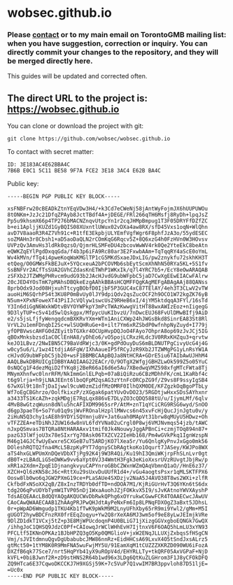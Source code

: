 # wobsec.github.io

### Please [contact](mailto:torontowob@protonmail.ch) or to my main email on TorontoGMB mailing list: when you have suggestion, correction or inquiry. You can directly commit your changes to the repository, and they will be merged directly here.

This guides will be updated and corrected often.

## The direct URL to the project is: https://wobsec.github.io

You can clone or download the project with git:

    git clone https://github.com/wobsec/wobsec.github.io

To contact with secret matter:

    ID: 3E183AC4E62BBA4C
    7B6B E0C1 5C11 BE58 9F7A FCE2 3E18 3AC4 E62B BA4C

Public key:

    -----BEGIN PGP PUBLIC KEY BLOCK-----
    
    xsFNBFrw20cBEADkZtnYEqVDw3H4/+k3Cd7eCWeNj58jAntWyFojmJX6hUUPUWOu
    8tONKm+JzJc21DfqZPAyb8JctTBdf4A+jDEGE/FRl266qTH6Msfj8RyDh+lpqJsZ
    Pp5u9khsmX66p4TP276bMACNZnqvUtpcYn1r2cqJHMpBmpug1T3F05DRYFfDZfZC
    b+ei1ApljjKUZd1GyBQIS08XUxntlUWux02vDXa4aw8RX/sfD45Vxs1oqN+WlQhn
    avD7V8aaoR3R4Z7Vh91c+R1tfE3EkpbjULYEmfVgfWgr6F8phfJzA3o/55ydESEC
    soZMAHn3r8Cbsh1+aD5aoDaQLN2rCOmKqG6Rqcv5Z+8Q6xzG4h0FzHVn0W3HOvsv
    UVPzQv3AmvHs3ldRk0qzsO/QjmrHLSMFeDU4zbcovWwWV4rk0Qe2YteEkC8beAtn
    eQWKZqEYlPgdDxqqGda/f4b3p6iFA9Rc80ar3E2FxwbAAm+TqTqqRY4aScE0oYmL
    Wv4kMVn/fTg4i4pweKoqWaKMGlTP1cG5MKdSxaeJDxLIG/pw2znykfu72skhKH3T
    etQeg/O0GMWsFkBEJuX+5YQcxeuA2bPCOVMb6sbEytScmXhNhN50RYa5KL+5S1fv
    SsBNFVr2ACfTsSUA2GVhCZdasKnETWhP1WKxIk/q7l4YRC7b5+/EcY8eOwARAQAB
    zSFXb2JTZWMgPHRvcm9udG93b2JAcHJvdG9ubWFpbC5jaD7CwXgEEwEIACwFAlrw
    20cJED4YOsTmK7pMAhsDBQkeEzgAAhkBBAsHCQMFFQgKAgMEFgABAgAAj88QANss
    8prbOdx9Jod08HjxuhTtcygBObfD0IjbF5P3GUC4xC87TElAY/4eh3T3CLwV2vTW
    auoHiM6SQrhP54t3KU8P0mBvUy0lJY9dpiQdv2qsZucOCF2h9OCO1W72kgZK76yB
    N5um+XPxNFoweXT43PiIJcVQlyw1swcUsZ9RHeB6xI/4jYM5ktdqqA3FYl/16sTd
    Y3In6diGgN6WxkWDtvBVYOYWPkpY3mPcTWAzKwwgVitHT88wxAWIzEoz+nIigegG
    9D3lyTUP+c5v41d5wlQskgpx/MfpycUuKIbvzU/7nDwcEUJ68FvUlDMwBIfj9AiD
    e2/s5jsLfjfyWengqdcmBXKRvYXm+WTn1AniCXWp24hJWGsBkd8SinrEA83St8Rl
    VrVL2u1emFDnqbI2Sc+wlSUQHRuGe+8+ilt7Ym6xRZSbdP0wfnhpNyZuyd+I779j
    yfOPBVwscAHFG0dZEyitbTGXkr4OCUpHvpDQJoO4FAyo7OhprA8op69zJvJCj5IG
    qBOxMnksbzsd1aC0ClEnHA8/yDhEo6/vO5pojLCRxzHLdc3V0RRxKHZqu3+qrvtw
    keJO1LBvz/2NwIBN5C79BaVdRWjc3/0K+gdPdOuyDuS6mBLDNUTPgCivyUcG4j4G
    w0cy5u6/L/1wz4ItdjiA6FgW/IXhAaueIP5fRCyJzR9Xb2JTZWMgPG1yLnRsYW1A
    cHJvdG9ubWFpbC5jb20+wsF1BBMBCAApBQJa8NtHCRA+GDrE5iu6TAIbAwUJHhM4
    AAQLBwkDBRUICgIDBBYAAQIAAG22EACr/O/9OTgX2WfgjGBHZLwOk599Z5o05YuC
    0sNQCg1F4dezMqiD2fYKq8j2BeR66aI6d6e5Au7XBedwqVMZ598xfgMTcFWta8Tj
    MNymXhnfwc0lnrRFM/NkImmGnlELPqb+07aBiQiRzu6CBzMDhhFK/cmL1KaRbf4c
    t6g9lrja+h9jLNAJEEnt6lboQFpM2qsAG3zYtnFcORCpZG9f/Z9vs8F9ssyIgSB4
    67wXGl9t18nTjDaIjwwl9cuW0zmZidfMzOMRF0IlhQXM0DE/KFZgzkOqBgoPTbLy
    Wf7oEgCBGhrzo/OolfkixzP/zXGgak6patYUvOvDO23/5RGDtjwHxxSDsSAYhxnr
    a3433TS1KcAZh+zqkMDgjE7RgLqx886vE7DLyZO3cQDQ588tU/u/IjymLMf/6qlv
    4MvB8wGtzqWusn8dNlu5hcAFIXDM9965srP/AtM+znT1qYCiCRG9RSG6wyd/SnOO
    d6gp3paeT6+So7Yu01q9sjWvFROnalHzpllMWvcs6n45xvFcHjQucJjnJgtu0v/y
    2iHuN5Q3chy1sAE8h9YDYiSQYmnju8V+Jat6uah0MApVt31brw8qMUyU5HDwz+Oh
    vTFZZEA+eTDiNhJZUW16dw8nVL6fdYVNa02uCrgl0P8wj6VMJNvmqs54jzb/tAWC
    nJxpQSmvas7BTQRa8NtHARAAxv1tmif0Jk4NouwyJggAPBnCi+czmjTOq894n87+
    pazG33lWfjoU3x78eSIxrYg70Ask06TXZCV22IeHb168/Pm4wGVkPkq1IgnWzspN
    M46g14GJCfwUyEwxre5CXGeB7uT5ARDjKO7lXea5r/Yu6QnlgKyPnvJxGgo0mk56
    DOleshRQTQ2fna4McL5BzpKyPYT7dgnySCbRAgtkoKo1Oqurt7JASey/KWJPo8WX
    aTS4hxGLWPUmXnDQeVDbXTjPg92K4j9W3R4Qi/Ku19hI3QmiWKjrpFhSLnLvr0gt
    dB0T+zLBAdLiG5eDWKw9vv6aYpt0VJ34WmtH3Fgk3eKioXxsrUVzRUvgtJbjRw/p
    xRR1a2Xdm+ZpqE1DjnangkvyuCAPYnroGBbCZWxnWZmQAqVbmnQ1aO//HnE6z37/
    XZCH+Ql6zKN58cJ6c+RttXu29sUxvDuUUfR1d4+/vGu4aogtsPsxr1qMLSKTFPX6
    Oosw8lb0wo6qJGW2PXmG19ce+PLaSAUe4SXDzjv2NaA5J4AVO38T8ws2WXi+zlfR
    CkfbdFxNSoXX2qB/Z8xInzTRDYb0dfTD+ndDOA7M1/KjRiGUrHvT3Q6YKn6tS6dx
    tdg2O6qPvUOYbTymW1TVP05nDj1WxaAuohJZjFOKkvX5I9/sJvKAtnoYWVXAyshP
    TdsAEQEAAcLBdQQYAQgAKQUCWvDbRwkQPhg6xOYrukwCGwwFCR4TOAAECwcJAwUV
    CAoCAwQWAAECAAB1ZhAAgPRJPwQHJdtAyPeNxFm6Ip8LPNqFDXOgZ3aBxt5JDhsL
    0r+pWpAD6Wmgudp1TKU4Kb1fTwK9pWkM9M2LnyUFhXby65rR9mi9Ywl2/gMm+M5I
    gUGOT2hywBDCFnzRX0frEEqZoqyu+Yw2Q8rXeXA6MJ3wm5of9eE8yLwJEImjkVRe
    9DlZD1dkT1VCxj5tZ+p3E8MjWPUcdoqnP4U0BLiG71jXizgGGVxgboEQNGk7GwQX
    /ihhgJoC1QHSQ9JdzC0Pf+CAIowqJrWClWHhEvH7IjtnxV6F6OAQ5hLmLU3xYN93
    PFCLtf5IKNnOPKAz1BJbHPZQ3gO5Kp0QMGlioV+jxW2ENqJLLUXjZxbqsSfHSgCN
    Vmj/sJVItdmnuQgvDgUbabubcJMW86nnRz+EidHHCsA69LxvX4O5tSndJxsALrz5
    gtMct50+1tYM8K0R9MmFNA5wuFwjMY5U/91EamXqM1tCUZZZXKRZD090WU6iFozA
    DXZfB6qk77Sce7/nrt5HqPYb41yX9uROpV4d/EHYRLLTy+tkQRF05AxVGPaF+NjD
    kVFL+0biBJwnf2R+zD9stHNS2R64b1wd96x3LDg6QtKuZLGHrom3F1J8yCFOkDFQ
    ZQ9HTca6E37CqwoDKCCKJ7H9XGSj59K+7c5VuP7Q1vwIM7BR3ppvloh87D51ljE=
    =Uc0x
    -----END PGP PUBLIC KEY BLOCK-----

